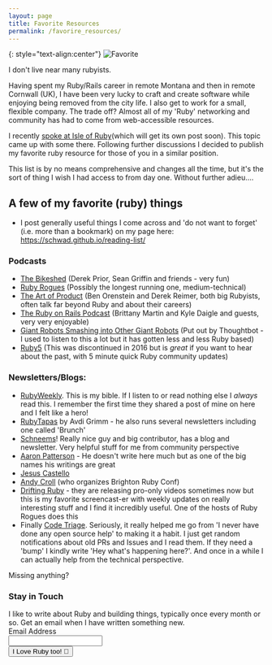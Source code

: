```yaml
---
layout: page
title: Favorite Resources
permalink: /favorire_resources/
---
```



<!-- Drip -->
<script type="text/javascript">
  var _dcq = _dcq || [];
  var _dcs = _dcs || {};
  _dcs.account = '2671646';

  (function() {
    var dc = document.createElement('script');
    dc.type = 'text/javascript'; dc.async = true;
    dc.src = '//tag.getdrip.com/2671646.js';
    var s = document.getElementsByTagName('script')[0];
    s.parentNode.insertBefore(dc, s);
  })();
</script>
<!-- end Drip -->

{: style="text-align:center"}
![Favorite](https://i.imgur.com/khXOwRk.jpg)

I don't live near many rubyists.

Having spent my Ruby/Rails career in remote Montana and then in remote Cornwall (UK), I have been very lucky to craft and create software while enjoying being removed from the city life. I also get to work for a small, flexible company. The trade off? Almost all of my 'Ruby' networking and community has had to come from web-accessible resources.

I recently [spoke at Isle of Ruby](www.isleofruby.org)(which will get its own post soon). This topic came up with some there. Following further discussions I decided to publish my favorite ruby resource for those of you in a similar position.

This list is by no means comprehensive and changes all the time, but it's the sort of thing I wish I had access to from day one. Without further adieu....

## A few of my favorite (ruby) things

* I post generally useful things I come across and 'do not want to forget' (i.e. more than a bookmark) on my page here: https://schwad.github.io/reading-list/

### Podcasts

* [The Bikeshed](http://bikeshed.fm/) (Derek Prior, Sean Griffin and friends - very fun)
* [Ruby Rogues](https://devchat.tv/ruby-rogues) (Possibly the longest running one, medium-technical)
* [The Art of Product](http://artofproductpodcast.com/) (Ben Orenstein and Derek Reimer, both big Rubyists, often talk far beyond Ruby and about their careers)
* [The Ruby on Rails Podcast](http://5by5.tv/rubyonrails) (Brittany Martin and Kyle Daigle and guests, very very enjoyable)
* [Giant Robots Smashing into Other Giant Robots](http://giantrobots.fm/) (Put out by Thoughtbot - I used to listen to this a lot but it has gotten less and less Ruby based)
* [Ruby5](https://ruby5.codeschool.com/) (This was discontinued in 2016 but is *great* if you want to hear about the past, with 5 minute quick Ruby community updates)

### Newsletters/Blogs:

* [RubyWeekly](https://rubyweekly.com/). This is my bible. If I listen to or read nothing else I *always* read this. I remember the first time they shared a post of mine on here and I felt like a hero!
* [RubyTapas](https://www.rubytapas.com/) by Avdi Grimm - he also runs several newsletters including one called 'Brunch'
* [Schneems](https://www.schneems.com/)! Really nice guy and big contributor, has a blog and newsletter. Very helpful stuff for me from community perspective
* [Aaron Patterson](https://tenderlovemaking.com/) - He doesn't write here much but as one of the big names his writings are great
* [Jesus Castello]( http://www.rubyguides.com/)
* [Andy Croll](https://andycroll.com/ruby/stop-robots-crawlers-triggering-errors-rails/) (who organizes Brighton Ruby Conf)
* [Drifting Ruby](https://www.driftingruby.com/) - they are releasing pro-only videos sometimes now but this is my favorite screencast-er with weekly updates on really interesting stuff and I find it incredibly useful. One of the hosts of Ruby Rogues does this
* Finally [Code Triage](https://www.codetriage.com/). Seriously, it really helped me go from 'I never have done any open source help' to making it a habit. I just get random notifications about old PRs and Issues and I read them. If they need a 'bump' I kindly write 'Hey what's happening here?'. And once in a while I can actually help from the technical perspective.

Missing anything?

<form action="https://www.getdrip.com/forms/275494850/submissions" method="post" data-drip-embedded-form="275494850">
  <h3 data-drip-attribute="headline">Stay in Touch</h3>
  <div data-drip-attribute="description">I like to write about Ruby and building things, typically once every month or so. Get an email when I have written something new.</div>
    <div>
        <label for="drip-email">Email Address</label><br />
        <input type="email" id="drip-email" name="fields[email]" value="" />
    </div>
  <div>
    <input type="submit" value="I Love Ruby too! 💎" data-drip-attribute="sign-up-button" />
  </div>
</form>
